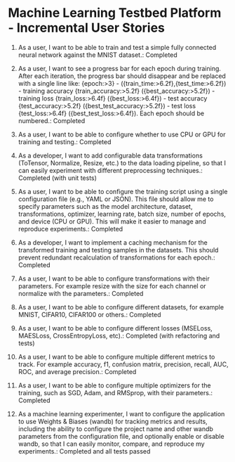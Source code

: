 # Machine Learning Testbed Platform - Incremental User Stories

1. As a user, I want to be able to train and test a simple fully connected neural network against the MNIST dataset.: Completed

2. As a user, I want to see a progress bar for each epoch during training. After each iteration, the progress bar should disappear and be replaced with a single line like: {epoch:>3} - ({train_time:>6.2f},{test_time:>6.2f}) - training accuracy {train_accuracy:>5.2f} ({best_accuracy:>5.2f}) - training loss {train_loss:>6.4f} ({best_loss:>6.4f}) - test accuracy {test_accuracy:>5.2f} ({best_test_accuracy:>5.2f}) - test loss {test_loss:>6.4f} ({best_test_loss:>6.4f}). Each epoch should be numbered.: Completed

3. As a user, I want to be able to configure whether to use CPU or GPU for training and testing.: Completed

4. As a developer, I want to add configurable data transformations (ToTensor, Normalize, Resize, etc.) to the data loading pipeline, so that I can easily experiment with different preprocessing techniques.: Completed (with unit tests)

5. As a user, I want to be able to configure the training script using a single configuration file (e.g., YAML or JSON). This file should allow me to specify parameters such as the model architecture, dataset, transformations, optimizer, learning rate, batch size, number of epochs, and device (CPU or GPU). This will make it easier to manage and reproduce experiments.: Completed

6. As a developer, I want to implement a caching mechanism for the transformed training and testing samples in the datasets. This should prevent redundant recalculation of transformations for each epoch.: Completed

7. As a user, I want to be able to configure transformations with their parameters. For example resize with the size for each channel or normalize with the parameters.: Completed

8. As a user, I want to be able to configure different datasets, for example MNIST, CIFAR10, CIFAR100 or others.: Completed

9. As a user, I want to be able to configure different losses (MSELoss, MAESLoss, CrossEntropyLoss, etc).: Completed (with refactoring and tests)

10. As a user, I want to be able to configure multiple different metrics to track. For example accuracy, f1, confusion matrix, precision, recall, AUC, ROC, and average precision.: Completed

11. As a user, I want to be able to configure multiple optimizers for the training, such as SGD, Adam, and RMSprop, with their parameters.: Completed

12. As a machine learning experimenter, I want to configure the application to use Weights &amp; Biases (wandb) for tracking metrics and results, including the ability to configure the project name and other wandb parameters from the configuration file, and optionally enable or disable wandb, so that I can easily monitor, compare, and reproduce my experiments.: Completed and all tests passed
